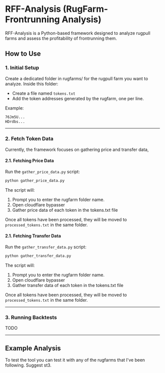 # RFF-Analysis (RugFarm-Frontrunning Analysis)

RFF-Analysis is a Python-based framework designed to analyze rugpull farms and assess the profitability of frontrunning them.

## How to Use

### 1. Initial Setup
Create a dedicated folder in rugfarms/ for the rugpull farm you want to analyze. Inside this folder:
- Create a file named `tokens.txt`
- Add the token addresses generated by the rugfarm, one per line.

Example:
```txt
76Jm5U...
HDrdbs...
```
---
### 2. Fetch Token Data
Currently, the framework focuses on gathering price and transfer data,

#### 2.1. Fetching Price Data
Run the `gather_price_data.py` script:
```bash
python gather_price_data.py
```
The script will:
1. Prompt you to enter the rugfarm folder name.
2. Open cloudflare bypasser
3. Gather price data of each token in the tokens.txt file

Once all tokens have been processed, they will be moved to `processed_tokens.txt` in the same folder.

#### 2.1. Fetching Transfer Data
Run the `gather_transfer_data.py` script:
```bash
python gather_transfer_data.py
```
The script will:
1. Prompt you to enter the rugfarm folder name.
2. Open cloudflare bypasser
3. Gather transfer data of each token in the tokens.txt file

Once all tokens have been processed, they will be moved to `processed_tokens.txt` in the same folder.

---
### 3. Running Backtests
TODO

---
## Example Analysis
To test the tool you can test it with any of the rugfarms that I've been following. Suggest st3.